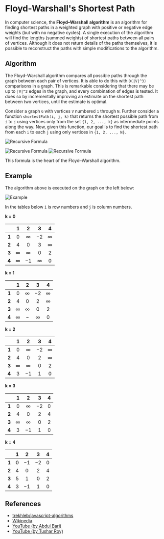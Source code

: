 # Floyd-Warshall's Shortest Path

In computer science, the **Floyd–Warshall algorithm** is an algorithm for finding
shortest paths in a weighted graph with positive or negative edge weights (but
with no negative cycles). A single execution of the algorithm will find the
lengths (summed weights) of shortest paths between all pairs of vertices. Although
it does not return details of the paths themselves, it is possible to reconstruct
the paths with simple modifications to the algorithm.

## Algorithm

The Floyd–Warshall algorithm compares all possible paths through the graph between
each pair of vertices. It is able to do this with `O(|V|^3)` comparisons in a graph.
This is remarkable considering that there may be up to `|V|^2` edges in the graph,
and every combination of edges is tested. It does so by incrementally improving an
estimate on the shortest path between two vertices, until the estimate is optimal.

Consider a graph `G` with vertices `V` numbered `1` through `N`. Further consider
a function `shortestPath(i, j, k)` that returns the shortest possible path
from `i` to `j` using vertices only from the set `{1, 2, ..., k}` as
intermediate points along the way. Now, given this function, our goal is to
find the shortest path from each `i` to each `j` using only vertices
in `{1, 2, ..., N}`.

![Recursive Formula](https://wikimedia.org/api/rest_v1/media/math/render/svg/f9b75e25063384ccca499c56f9a279abf661ad3b)

![Recursive Formula](https://wikimedia.org/api/rest_v1/media/math/render/svg/34ac7c89bbb18df3fd660225fd38997079e5e513)
![Recursive Formula](https://wikimedia.org/api/rest_v1/media/math/render/svg/0326d6c14def89269c029da59eba012d0f2edc9d)

This formula is the heart of the Floyd–Warshall algorithm.

## Example

The algorithm above is executed on the graph on the left below:

![Example](https://upload.wikimedia.org/wikipedia/commons/2/2e/Floyd-Warshall_example.svg)

In the tables below `i` is row numbers and `j` is column numbers.


**k = 0**

|       | 1   | 2   | 3   | 4   |
|:-----:|:---:|:---:|:---:|:---:|
| **1** |	0   |	∞   |	−2  | ∞   |
| **2** |	4   |	0   |	3	  | ∞   |
| **3** |	∞   |	∞   |	0	  | 2   |
| **4** |	∞   |	−1  | ∞   | 0   |


**k = 1**

|       | 1   | 2   | 3   | 4   |
|:-----:|:---:|:---:|:---:|:---:|
| **1** | 0   | ∞   | −2  | ∞   |
| **2** | 4   | 0   |  2  | ∞   |
| **3** | ∞   | ∞   |  0  | 2   |
| **4** | ∞   | −   |  ∞  | 0   |


**k = 2**

|       | 1   | 2   | 3   | 4   |
|:-----:|:---:|:---:|:---:|:---:|
| **1** |	0   |	∞   |	−2  | ∞   |
| **2** |	4   |	0   | 2	  | ∞   |
| **3** |	∞   |	∞	  | 0	  | 2   |
| **4** |	3   |	−1  | 1   | 0   |


**k = 3**

|       | 1   | 2   | 3   | 4   |
|:-----:|:---:|:---:|:---:|:---:|
| **1** |	0   |	∞   |	−2  | 0   |
| **2** |	4   |	0   |	2	  | 4   |
| **3** |	∞   |	∞   |	0	  | 2   |
| **4** |	3   |	−1  | 1   | 0   |


**k = 4**

|       | 1   | 2   | 3   | 4   |
|:-----:|:---:|:---:|:---:|:---:|
| **1** |	0   |	−1  | −2  | 0   |
| **2** |	4   |	0	  | 2	  | 4   |
| **3** |	5   |	1	  | 0	  | 2   |
| **4** |	3   |	−1  | 1   | 0   |

## References

- [trekhleb/javascript-algorithms](https://github.com/trekhleb/javascript-algorithms/tree/master/src/algorithms/graph/floyd-warshall)
- [Wikipedia](https://en.wikipedia.org/wiki/Floyd%E2%80%93Warshall_algorithm)
- [YouTube (by Abdul Bari)](https://www.youtube.com/watch?v=oNI0rf2P9gE&list=PLLXdhg_r2hKA7DPDsunoDZ-Z769jWn4R8&index=74)
- [YouTube (by Tushar Roy)](https://www.youtube.com/watch?v=LwJdNfdLF9s&list=PLLXdhg_r2hKA7DPDsunoDZ-Z769jWn4R8&index=75)
